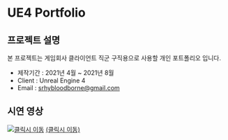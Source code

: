 ﻿# UE4 Portfolio

## 프로젝트 설명
본 프로젝트는 게임회사 클라이언트 직군 구직용으로 사용할 개인 포트폴리오 입니다.
  - 제작기간 : 2021년 4월 ~ 2021년 8월
  - Client : Unreal Engine 4
  - Email : srhybloodborne@gmail.com

## 시연 영상
[![클릭시 이동](https://img.youtube.com/vi/yQ7s03Cm2_I/0.jpg)](https://youtu.be/yQ7s03Cm2_I)
[(클릭시 이동)](https://youtu.be/yQ7s03Cm2_I)
